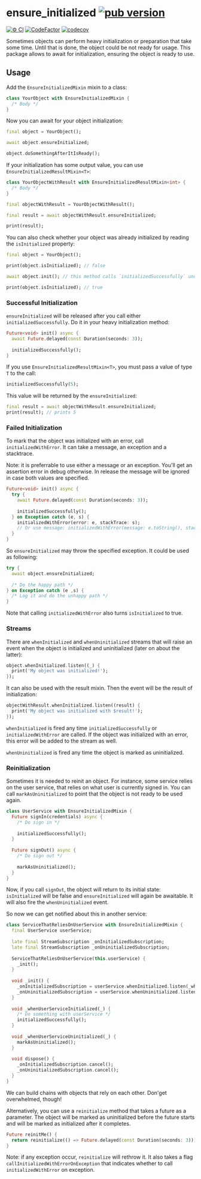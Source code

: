 # ensure_initialized [![pub version][pub-version-img]][pub-version-url]

[![⚙️ CI][ci-badge-url]][ci-url] [![CodeFactor][code-factor--badge-url]][code-factor-app-url]  [![codecov][codecov-badge-url]][codecov-url]

Sometimes objects can perform heavy initialization or preparation that take some time. Until that is done, the object could be not ready for usage. This package allows to await for initialization, ensuring the object is ready to use.

## Usage

Add the `EnsureInitializedMixin` mixin to a class:

```dart
class YourObject with EnsureInitializedMixin {
  /* Body */
}
```

Now you can await for your object initialization:

```dart
final object = YourObject();

await object.ensureInitialized;

object.doSomethingAfterItIsReady();
```

If your initialization has some output value, you can use `EnsureInitializedResultMixin<T>`:

```dart
class YourObjectWithResult with EnsureInitializedResultMixin<int> {
  /* Body */
}

final objectWithResult = YourObjectWithResult();

final result = await objectWithResult.ensureInitialized;

print(result);
```

You can also check whether your object was already initialized by reading the `isInitialized` property:

```dart
final object = YourObject();

print(object.isInitialized); // false

await object.init(); // this method calls `initializedSuccessfully` under the hood

print(object.isInitialized); // true
```

### Successful Initialization

`ensureInitialized` will be released after you call either `initializedSuccessfully`. Do it in your heavy initialization method:

```dart
Future<void> init() async {
  await Future.delayed(const Duration(seconds: 3));
  
  initializedSuccessfully();
}
```

If you use `EnsureInitializedResultMixin<T>`, you must pass a value of type `T` to the call:

```dart
initializedSuccessfully(5);
```

This value will be returned by the `ensureInitialized`:

```dart
final result = await objectWithResult.ensureInitialized;
print(result); // prints 5
```

### Failed Initialization

To mark that the object was initialized with an error, call `initializedWithError`. It can take a message, an exception and a stacktrace.

Note: it is preferrable to use either a message or an exception. You'll get an assertion error in debug otherwise. In release the message will be ignored in case both values are specified.

```dart
Future<void> init() async {
  try {
    await Future.delayed(const Duration(seconds: 3));
    
    initializedSuccessfully();
  } on Exception catch (e, s) {
    initializedWithError(error: e, stackTrace: s);
    // Or use message: initializedWithError(message: e.toString(), stackTrace: s);
  }
}
```

So `ensureInitialized` may throw the specified exception. It could be used as following:

```dart
try {
  await object.ensureInitialized;
  
  /* Do the happy path */
} on Exception catch (e ,s) {
  /* Log it and do the unhappy path */
}
```

Note that calling `initializedWithError` also turns `isInitialized` to true.

### Streams

There are `whenInitialized` and `whenUninitialized` streams that will raise an event when the object is initialized and uninitialized (later on about the latter):

```dart
object.whenInitialized.listen((_) {
  print('My object was initialized!');
});
```

It can also be used with the result mixin. Then the event will be the result of initialization:

```dart
objectWithResult.whenInitialized.listen((result) {
  print('My object was initialized with $result!');
});
```

`whenInitialized` is fired any time `initializedSuccessfully` or `initializedWithError` are called. If the object was initialized with an error, this error will be added to the stream as well.

`whenUninitialized` is fired any time the object is marked as uninitialized.

### Reinitialization

Sometimes it is needed to reinit an object. For instance, some service relies on the user service, that relies on what user is currently signed in. You can call `markAsUninitialized` to point that the object is not ready to be used again.

```dart
class UserService with EnsureInitializedMixin {
  Future signIn(credentials) async {
    /* Do sign in */
    
    initializedSuccessfully();
  }
  
  Future signOut() async {
    /* Do sign out */
    
    markAsUninitialized();
  }
}
```

Now, if you call `signOut`, the object will return to its initial state: `isInitialized` will be false and `ensureInitialized` will again be awaitable. It will also fire the `whenUninitialized` event.

So now we can get notified about this in another service:

```dart
class ServiceThatReliesOnUserService with EnsureInitializedMixin {
  final UserService userService;
  
  late final StreamSubscription _onInitializedSubscription;
  late final StreamSubscription _onUninitializedSubscription;
  
  ServiceThatReliesOnUserService(this.userService) {
    _init();
  }
  
  void _init() {
    _onInitializedSubscription = userService.whenInitialized.listen(_whenUserServiceInitialized);
    _onUninitializedSubscription = userService.whenUninitialized.listen(_whenUserServiceUninitialized);
  }
  
  void _whenUserServiceInitialized(_) {
    /* Do something with userService */
    initializedSuccessfully();
  }
  
  void _whenUserServiceUninitialized(_) {
    markAsUninitialized();
  }
  
  void dispose() {
    _onInitializedSubscription.cancel();
    _onUninitializedSubscription.cancel();
  }
}
```

We can build chains with objects that rely on each other. Don'get overwhelmed, though!

Alternatively, you can use a `reinitialize` method that takes a future as a parameter. The object will be marked as uninitialized before the future starts and will be marked as initialized after it completes. 

```dart
Future reinitMe() {
  return reinitialize(() => Future.delayed(const Duration(seconds: 3)));
}
```

Note: if any exception occur, `reinitialize` will rethrow it. It also takes a flag `callInitializedWithErrorOnException` that indicates whether to call `initializedWithError` on exception.

<!-- References -->
[pub-version-img]: https://img.shields.io/badge/pub-v0.1.0-green
[pub-version-url]: https://pub.dev/packages/ensure_initialized

[code-factor--badge-url]: https://www.codefactor.io/repository/github/nivisi/ensure_initialized/badge
[code-factor-app-url]: https://www.codefactor.io/repository/github/nivisi/ensure_initialized

[ci-badge-url]: https://github.com/nivisi/ensure_initialized/actions/workflows/ci.yml/badge.svg
[ci-url]: https://github.com/nivisi/ensure_initialized/actions/workflows/ci.yml

[codecov-badge-url]: https://codecov.io/gh/nivisi/ensure_initialized/branch/develop/graph/badge.svg?token=80NZYCFQH3
[codecov-url]: https://codecov.io/gh/nivisi/ensure_initialized
